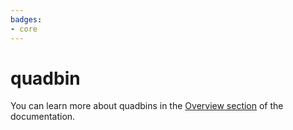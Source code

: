 ```yaml
---
badges:
- core
---
```

# quadbin


You can learn more about quadbins in the [Overview section](/analytics-toolbox-redshift/overview/spatial-indexes/#quadbin) of the documentation.